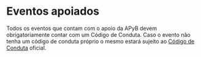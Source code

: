 # Eventos apoiados

Todos os eventos que contam com o apoio da APyB devem obrigatoriamente contar com um Código de Conduta. Caso o evento não tenha um código de conduta próprio o mesmo estará sujeito ao [Código de Conduta](https://github.com/pythonbrasil/codigo-de-conduta) oficial.